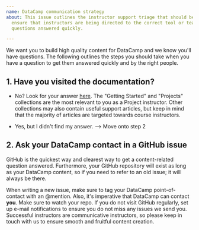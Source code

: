 ```yaml
---
name: DataCamp communication strategy
about: This issue outlines the instructor support triage that should be followed to
  ensure that instructors are being directed to the correct tool or team to get their
  questions answered quickly.

---
```


We want you to build high quality content for DataCamp and we know you'll have questions. The following outlines the steps you should take when you have a question to get them answered quickly and by the right people.

## 1. Have you visited the documentation?

- No? Look for your answer [here](https://instructor-support.datacamp.com/). The "Getting Started" and "Projects" collections are the most relevant to you as a Project instructor. Other collections may also contain useful support articles, but keep in mind that the majority of articles are targeted towards course instructors.

- Yes, but I didn't find my answer. --> Move onto step 2

## 2. Ask your DataCamp contact in a GitHub issue

GitHub is the quickest way and clearest way to get a content-related question answered. Furthermore, your GitHub repository will exist as long as your DataCamp content, so if you need to refer to an old issue; it will always be there.

When writing a new issue, make sure to tag your DataCamp point-of-contact with an @mention. Also, it's imperative that DataCamp can contact **you**. Make sure to watch your repo. If you do not visit GitHub regularly, set up e-mail notifications to ensure you do not miss any issues we send you. Successful instructors are communicative instructors, so please keep in touch with us to ensure smooth and fruitful content creation.
